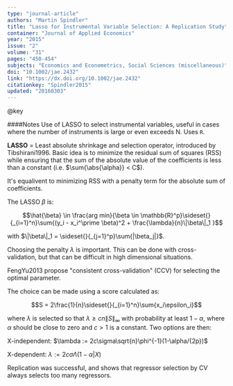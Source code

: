 ```yaml
---
type: "journal-article"
authors: "Martin Spindler"
title: "Lasso for Instrumental Variable Selection: A Replication Study"
container: "Journal of Applied Economics"
year: "2015"
issue: "2"
volume: "31"
pages: "450-454"
subjects: "Economics and Econometrics, Social Sciences (miscellaneous)"
doi: "10.1002/jae.2432"
link: "https://dx.doi.org/10.1002/jae.2432"
citationkey: "Spindler2015"
updated: "20160303"
---
```


@key

####Notes
Use of LASSO to select instrumental variables, useful in cases where the number of instruments is large or even exceeds N. Uses `R`.

**LASSO** = Least absolute shrinkage and selection operator, introduced by Tibshirani1996. Basic idea is to minimize the residual sum of squares (RSS) while ensuring that the sum of the absolute value of the coefficients is less than a constant (i.e. $\sum{\abs{\alpha}} < C$).

It's equalivent to minimizing RSS with a penalty term for the absolute sum of coefficients.

The LASSO $\beta$ is:

$$\hat{\beta} \in \frac{arg min}{\beta \in \mathbb{R}^p}\sideset{}{_{i=1}^n}\sum{(y_i - x_i^\prime \beta)^2 + \frac{\lambda}{n}\|\beta\|_1 }$$

with $\|\beta\|_1 = \sideset{}{_{j=1}^p}\sum{|\beta_j|}$.

Choosing the penalty $\lambda$ is important. This can be done with cross-validation, but that can be difficult in high dimensional situations.

FengYu2013 propose "consistent cross-validation" (CCV) for selecting the optimal parameter.

The choice can be made using a score calculated as:

$$S = 2\frac{1}{n}\sideset{}{_{i=1}^n}\sum{x_i\epsilon_i}$$

where $\lambda$ is selected so that $\lambda \ge cn\|S\|_\infty$ with probability at least $1 - \alpha$, where $\alpha$ should be close to zero and $c > 1$ is a constant. Two options are then:

X-independent: $\lambda := 2c\sigma\sqrt{n}\phi^{-1}(1-\alpha/{2p})$

X-dependent: $\lambda := 2c\sigma\Lambda(1 - \alpha|X)$

Replication was successful, and shows that regressor selection by CV always selects too many regressors.
